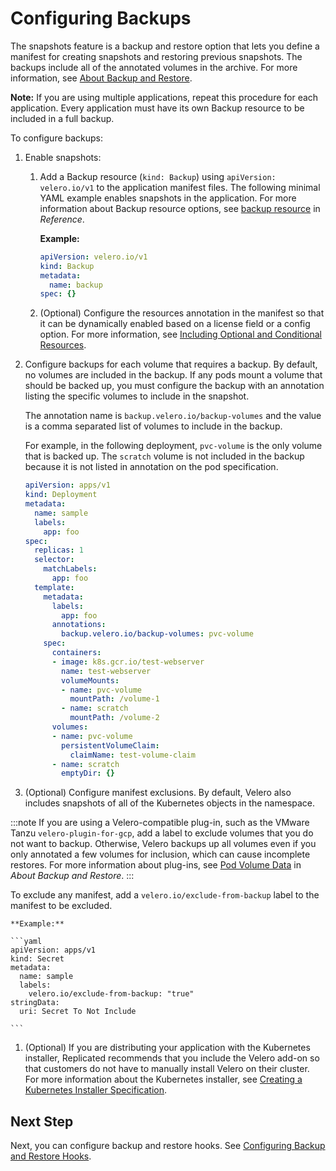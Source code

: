 # Configuring Backups

The snapshots feature is a backup and restore option that lets you define a manifest for creating snapshots and restoring previous snapshots. The backups include all of the annotated volumes in the archive. For more information, see [About Backup and Restore](snapshots-overview/).

**Note:** If you are using multiple applications, repeat this procedure for each application. Every application must have its own Backup resource to be included in a full backup.

To configure backups:

1. Enable snapshots:

    1. Add a Backup resource (`kind: Backup`) using `apiVersion: velero.io/v1` to the application manifest files. The following minimal YAML example enables snapshots in the application. For more information about Backup resource options, see [backup resource](/reference/custom-resource-backup) in _Reference_.

        **Example:**

        ```yaml
        apiVersion: velero.io/v1
        kind: Backup
        metadata:
          name: backup
        spec: {}

        ```
    1. (Optional) Configure the resources annotation in the manifest so that it can be dynamically enabled based on a license field or a config option. For more information, see [Including Optional and Conditional Resources](packaging-include-resources/).

1. Configure backups for each volume that requires a backup. By default, no volumes are included in the backup. If any pods mount a volume that should be backed up, you must configure the backup with an annotation listing the specific volumes to include in the snapshot.

    The annotation name is `backup.velero.io/backup-volumes` and the value is a comma separated list of volumes to include in the backup.

    For example, in the following deployment, `pvc-volume` is the only volume that is backed up. The `scratch` volume is not included in the backup because it is not listed in annotation on the pod specification.

    ```yaml
    apiVersion: apps/v1
    kind: Deployment
    metadata:
      name: sample
      labels:
        app: foo
    spec:
      replicas: 1
      selector:
        matchLabels:
          app: foo
      template:
        metadata:
          labels:
            app: foo
          annotations:
            backup.velero.io/backup-volumes: pvc-volume
        spec:
          containers:
          - image: k8s.gcr.io/test-webserver
            name: test-webserver
            volumeMounts:
            - name: pvc-volume
              mountPath: /volume-1
            - name: scratch
              mountPath: /volume-2
          volumes:
          - name: pvc-volume
            persistentVolumeClaim:
              claimName: test-volume-claim
          - name: scratch
            emptyDir: {}

    ```

1. (Optional) Configure manifest exclusions. By default, Velero also includes snapshots of all of the Kubernetes objects in the namespace.

  :::note
  If you are using a Velero-compatible plug-in, such as the VMware Tanzu `velero-plugin-for-gcp`, add a label to exclude volumes that you do not want to backup. Otherwise, Velero backups up all volumes even if you only annotated a few volumes for inclusion, which can cause incomplete restores. For more information about plug-ins, see [Pod Volume Data](snapshots-overview/#pod-volume-data) in _About Backup and Restore_.
  :::

  To exclude any manifest, add a `velero.io/exclude-from-backup` label to the manifest to be excluded.

    **Example:**

    ```yaml
    apiVersion: apps/v1
    kind: Secret
    metadata:
      name: sample
      labels:
        velero.io/exclude-from-backup: "true"
    stringData:
      uri: Secret To Not Include

    ```
1. (Optional) If you are distributing your application with the Kubernetes installer, Replicated recommends that you include the Velero add-on so that customers do not have to manually install Velero on their cluster. For more information about the Kubernetes installer, see [Creating a Kubernetes Installer Specification](packaging-embedded-kubernetes).

## Next Step

Next, you can configure backup and restore hooks. See [Configuring Backup and Restore Hooks](snapshots-hooks).